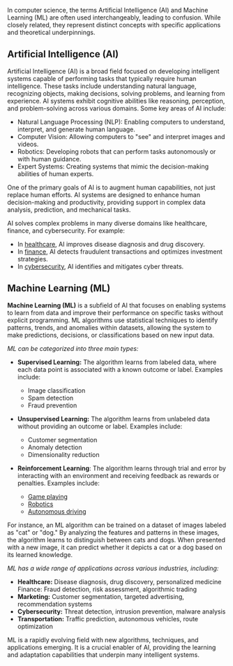 In computer science, the terms Artificial Intelligence (AI) and Machine Learning (ML) are often used interchangeably, leading to confusion. While closely related, they represent distinct concepts with specific applications and theoretical underpinnings.
## Artificial Intelligence (AI)

Artificial Intelligence (AI) is a broad field focused on developing intelligent systems capable of performing tasks that typically require human intelligence. These tasks include understanding natural language, recognizing objects, making decisions, solving problems, and learning from experience. AI systems exhibit cognitive abilities like reasoning, perception, and problem-solving across various domains. Some key areas of AI include:

- Natural Language Processing (NLP): Enabling computers to understand, interpret, and generate human language. 
- Computer Vision: Allowing computers to "see" and interpret images and videos. 
- Robotics: Developing robots that can perform tasks autonomously or with human guidance. 
- Expert Systems: Creating systems that mimic the decision-making abilities of human experts.

One of the primary goals of AI is to augment human capabilities, not just replace human efforts. AI systems are designed to enhance human decision-making and productivity, providing support in complex data analysis, prediction, and mechanical tasks.

AI solves complex problems in many diverse domains like healthcare, finance, and cybersecurity. For example:

- In [healthcare](healthcare.canvas), AI improves disease diagnosis and drug discovery.
- In [finance](finance.canvas), AI detects fraudulent transactions and optimizes investment strategies.
- In [cybersecurity](cybersecurity.canvas), AI identifies and mitigates cyber threats.

## Machine Learning (ML)

**Machine Learning (ML)** is a subfield of AI that focuses on enabling systems to learn from data and improve their performance on specific tasks without explicit programming. ML algorithms use statistical techniques to identify patterns, trends, and anomalies within datasets, allowing the system to make predictions, decisions, or classifications based on new input data.

*ML can be categorized into three main types:*

- **Supervised Learning:** The algorithm learns from labeled data, where each data point is associated with a known outcome or label. Examples include:
	- Image classification
	- Spam detection
	- Fraud prevention

- **Unsupervised Learning:** The algorithm learns from unlabeled data without providing an outcome or label. Examples include:
	- Customer segmentation 
	- Anomaly detection 
	- Dimensionality reduction

- **Reinforcement Learning**: The algorithm learns through trial and error by interacting with an environment and receiving feedback as rewards or penalties. Examples include:
	- [Game playing ](https://youtu.be/DmQ4Dqxs0HI)
	- [Robotics](https://www.youtube.com/watch?v=K-wIZuAA3EY) 
	- [Autonomous driving](https://www.youtube.com/watch?v=OopTOjnD3qY)

For instance, an ML algorithm can be trained on a dataset of images labeled as "cat" or "dog." By analyzing the features and patterns in these images, the algorithm learns to distinguish between cats and dogs. When presented with a new image, it can predict whether it depicts a cat or a dog based on its learned knowledge.

*ML has a wide range of applications across various industries, including:*

- **Healthcare:** Disease diagnosis, drug discovery, personalized medicine Finance: Fraud detection, risk assessment, algorithmic trading
- **Marketing:** Customer segmentation, targeted advertising, recommendation systems 
- **Cybersecurity:** Threat detection, intrusion prevention, malware analysis 
- **Transportation:** Traffic prediction, autonomous vehicles, route optimization

ML is a rapidly evolving field with new algorithms, techniques, and applications emerging. It is a crucial enabler of AI, providing the learning and adaptation capabilities that underpin many intelligent systems.


